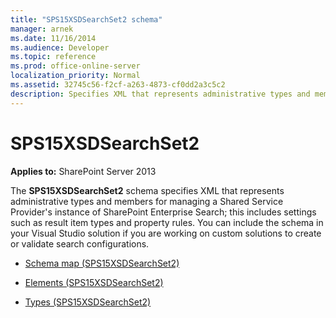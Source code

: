 ```yaml
---
title: "SPS15XSDSearchSet2 schema"
manager: arnek
ms.date: 11/16/2014
ms.audience: Developer
ms.topic: reference
ms.prod: office-online-server
localization_priority: Normal
ms.assetid: 32745c56-f2cf-a263-4873-cf0dd2a3c5c2
description: Specifies XML that represents administrative types and members for managing a Shared Service Provider's instance of SharePoint Enterprise Search.
---
```


# SPS15XSDSearchSet2

**Applies to:** SharePoint Server 2013
 
The **SPS15XSDSearchSet2** schema specifies XML that represents administrative types and members for managing a Shared Service Provider's instance of SharePoint Enterprise Search; this includes settings such as result item types and property rules. You can include the schema in your Visual Studio solution if you are working on custom solutions to create or validate search configurations. 

- [Schema map (SPS15XSDSearchSet2)](schema-map-sps15xsdsearchset2.md)
    
- [Elements (SPS15XSDSearchSet2)](elements-sps15xsdsearchset2.md)
    
- [Types (SPS15XSDSearchSet2)](types-sps15xsdsearchset2.md)
    

